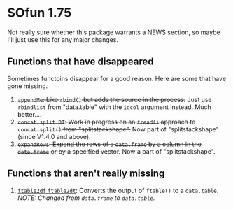 # SOfun 1.75

Not really sure whether this package warrants a NEWS section, so maybe I'll just use this for any major changes.

## Functions that have disappeared

Sometimes functoins disappear for a good reason. Here are some that have gone missing.

1. <s>`appendMe`: Like `rbind()` but adds the source in the process.</s> Just use `rbindlist` from "data.table" with the `idcol` argument instead. Much better....
1. <s>`concat.split.DT`: Work in progress on an `fread()` approach to `concat.split()` from "splitstackshape".</s> Now part of "splitstackshape" (since V1.4.0 and above). 
1. <s>`expandRows`: Expand the rows of a `data.frame` by a column in the `data.frame` or by a specified vector.</s> Now a part of "splitstackshape".

## Functions that aren't really missing

1. [<s>`ftable2df`</s> `ftable2dt`](../reference/ftable2dt.html): Converts the output of `ftable()` to a `data.table`. *NOTE: Changed from `data.frame` to `data.table`.*